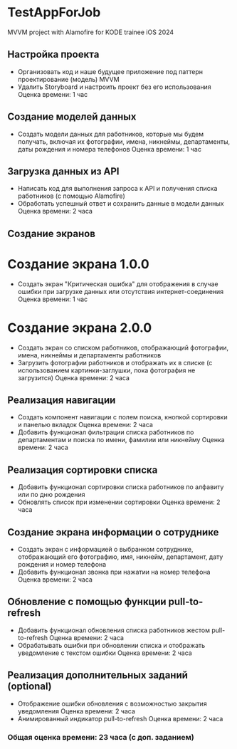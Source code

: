 # TestAppForJob
MVVM project with Alamofire for KODE trainee iOS 2024

## Настройка проекта 
  - Организовать код и наше будущее приложение под паттерн проектирование (модель) MVVM
  - Удалить Storyboard и настроить проект без его использования
    Оценка времени: 1 час

## Создание моделей данных
  - Создать модели данных для работников, которые мы будем получать, включая их фотографии, имена, никнеймы, департаменты, даты рождения и номера телефонов
    Оценка времени: 1 час
    
## Загрузка данных из API
  - Написать код для выполнения запроса к API и получения списка работников (с помощью Alamofire)
  - Обработать успешный ответ и сохранить данные в модели данных
    Оценка времени: 2 часа

## Создание экранов

# Создание экрана 1.0.0
  - Создать экран "Критическая ошибка" для отображения в случае ошибки при загрузке данных или отсутствия интернет-соединения
      Оценка времени: 1 час
    
# Создание экрана 2.0.0
  - Создать экран со списком работников, отображающий фотографии, имена, никнеймы и департаменты работников
  - Загрузить фотографии работников и отображать их в списке (с использованием картинки-заглушки, пока фотография не загрузится)
      Оценка времени: 2 часа
    
## Реализация навигации

  - Создать компонент навигации с полем поиска, кнопкой сортировки и панелью вкладок
      Оценка времени: 2 часа
  - Добавить функционал фильтрации списка работников по департаментам и поиска по имени, фамилии или никнейму
      Оценка времени: 2 часа
    
## Реализация сортировки списка
  - Добавить функционал сортировки списка работников по алфавиту или по дню рождения
  - Обновлять список при изменении сортировки
      Оценка времени: 2 часа
    
## Создание экрана информации о сотруднике
  - Создать экран с информацией о выбранном сотруднике, отображающий его фотографию, имя, никнейм, департамент, дату рождения и номер телефона
  - Добавить функционал звонка при нажатии на номер телефона
      Оценка времени: 2 часа

## Обновление с помощью функции pull-to-refresh
  - Добавить функционал обновления списка работников жестом pull-to-refresh
      Оценка времени: 2 часа
  - Обрабатывать ошибки при обновлении списка и отображать уведомление с текстом ошибки
      Оценка времени: 2 часа
    
## Реализация дополнительных заданий (optional)
  - Отображение ошибки обновления с возможностью закрытия уведомления
      Оценка времени: 2 часа
  - Анимированный индикатор pull-to-refresh
      Оценка времени: 2 часа


### Общая оценка времени: 23 часа (c доп. заданием)
